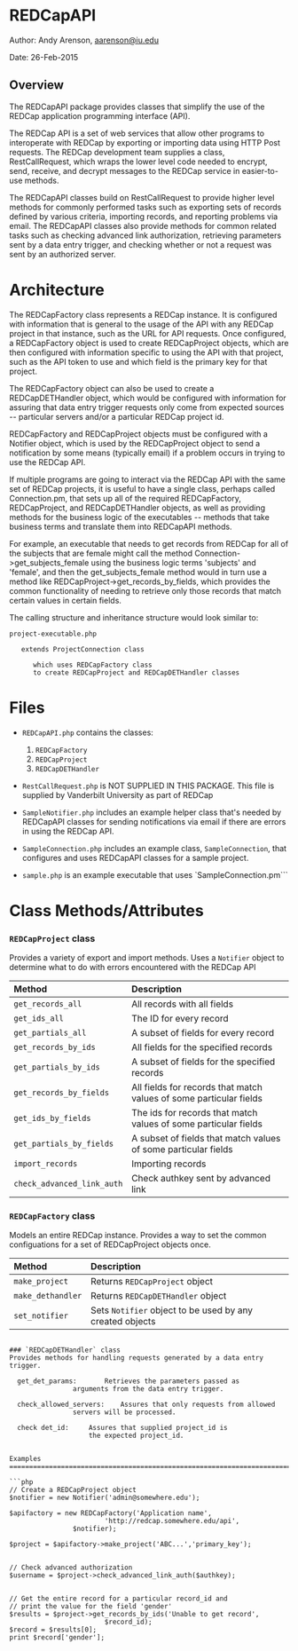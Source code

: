 REDCapAPI
==========================================================================

Author: Andy Arenson, aarenson@iu.edu

Date: 26-Feb-2015

Overview
--------

The REDCapAPI package provides classes that simplify the use
of the REDCap application programming interface (API).

The REDCap API is a set of web services that allow other
programs to interoperate with REDCap by exporting or importing data
using HTTP Post requests. The REDCap development team supplies a
class, RestCallRequest, which wraps the lower level code needed to
encrypt, send, receive, and decrypt messages to the REDCap service in
easier-to-use methods.

The REDCapAPI classes build on RestCallRequest to provide
higher level methods for commonly performed tasks such as exporting
sets of records defined by various criteria, importing records, and
reporting problems via email. The REDCapAPI classes also provide methods
for common related tasks such as checking advanced link authorization,
retrieving parameters sent by a data entry trigger, and checking
whether or not a request was sent by an authorized server.

Architecture
===========================================================================

The REDCapFactory class represents a REDCap instance. It is
configured with information that is general to the usage of the API
with any REDCap project in that instance, such as the URL for API
requests. Once configured, a REDCapFactory object is used to create
REDCapProject objects, which are then configured with information
specific to using the API with that project, such as the API token to
use and which field is the primary key for that project.

The REDCapFactory object can also be used to create a
REDCapDETHandler object, which would be configured with information
for assuring that data entry trigger requests only come from expected
sources -- particular servers and/or a particular REDCap project id.

REDCapFactory and REDCapProject objects must be configured with
a Notifier object, which is used by the REDCapProject object to send a
notification by some means (typically email) if a problem occurs in
trying to use the REDCap API.

If multiple programs are going to interact via the REDCap API
with the same set of REDCap projects, it is useful to have a single
class, perhaps called Connection.pm, that sets up all of the required
REDCapFactory, REDCapProject, and REDCapDETHandler objects, as well as
providing methods for the business logic of the executables -- methods
that take business terms and translate them into REDCapAPI
methods. 

For example, an executable that needs to get records from
REDCap for all of the subjects that are female might call the method
Connection->get_subjects_female using the business logic terms
'subjects' and 'female', and then the get_subjects_female method would
in turn use a method like REDCapProject->get_records_by_fields, which
provides the common functionality of needing to retrieve only those
records that match certain values in certain fields.

The calling structure and inheritance structure would look
similar to:

```
project-executable.php

   extends ProjectConnection class

      which uses REDCapFactory class
      to create REDCapProject and REDCapDETHandler classes
```

Files
===========================================================================

* `REDCapAPI.php` contains the classes:
    1. `REDCapFactory`
    1. `REDCapProject`
    1. `REDCapDETHandler`

* `RestCallRequest.php` is NOT SUPPLIED IN THIS PACKAGE. This file is supplied 
by Vanderbilt University as part of REDCap

* `SampleNotifier.php` includes an example helper class that's
needed by REDCapAPI classes for sending notifications via email if
there are errors in using the REDCap API.

* `SampleConnection.php` includes an example class, `SampleConnection`, 
that configures and uses REDCapAPI classes for a sample project.

* `sample.php` is an example executable that uses `SampleConnection.pm```


Class Methods/Attributes
===========================================================================

###  `REDCapProject` class
Provides a variety of export and import methods. Uses
a `Notifier` object to determine what to do with errors
encountered with the REDCap API
	      
| Method                     | Description |
| :------------------------- | :---------- |
| `get_records_all`          | All records with all fields |
| `get_ids_all`              | The ID for every record |
| `get_partials_all`         | A subset of fields for every record |
| `get_records_by_ids`       | All fields for the specified records |
| `get_partials_by_ids`      | A subset of fields for the specified records |
| `get_records_by_fields`    | All fields for records that match values of some particular fields |
| `get_ids_by_fields`        | The ids for records that match values of some particular fields |
| `get_partials_by_fields`   | A subset of fields that match values of some particular fields |
| `import_records`	     | Importing records |
| `check_advanced_link_auth` | Check authkey sent by advanced link |

### `REDCapFactory` class 
Models an entire REDCap instance.  Provides a way to set the common configuations for a set of REDCapProject objects once.

| Method                     | Description |
| :------------------------- | :---------- |
| `make_project`	     | Returns `REDCapProject` object |
| `make_dethandler`	     | Returns `REDCapDETHandler` object |
| `set_notifier`	     | Sets `Notifier` object to be used by any created objects |
```      
  
### `REDCapDETHandler` class  
Provides methods for handling requests generated by a data entry trigger.

```  
      get_det_params:		Retrieves the parameters passed as
      				arguments from the data entry trigger.

      check_allowed_servers:	Assures that only requests from allowed
      				servers will be processed.

      check det_id:		Assures that supplied project_id is
      	    			the expected project_id.
```

Examples
===========================================================================

```php
// Create a REDCapProject object
$notifier = new Notifier('admin@somewhere.edu');
	    	         
$apifactory = new REDCapFactory('Application name',
	      	  	        'http://redcap.somewhere.edu/api',
				$notifier);
				
$project = $apifactory->make_project('ABC...','primary_key');


// Check advanced authorization
$username = $project->check_advanced_link_auth($authkey);


// Get the entire record for a particular record_id and
// print the value for the field 'gender'
$results = $project->get_records_by_ids('Unable to get record',
	   			        $record_id);
$record = $results[0];
print $record['gender'];
```	
